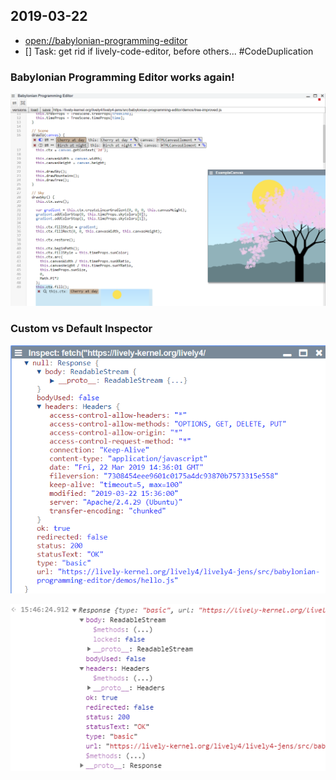 ## 2019-03-22

- <open://babylonian-programming-editor>
- [] Task: get rid if lively-code-editor, before others... #CodeDuplication



### Babylonian Programming Editor works again!

![](babylonian_programming.png)


### Custom vs Default Inspector

![](custom_inspector.png)


![](default_inspector.png)
